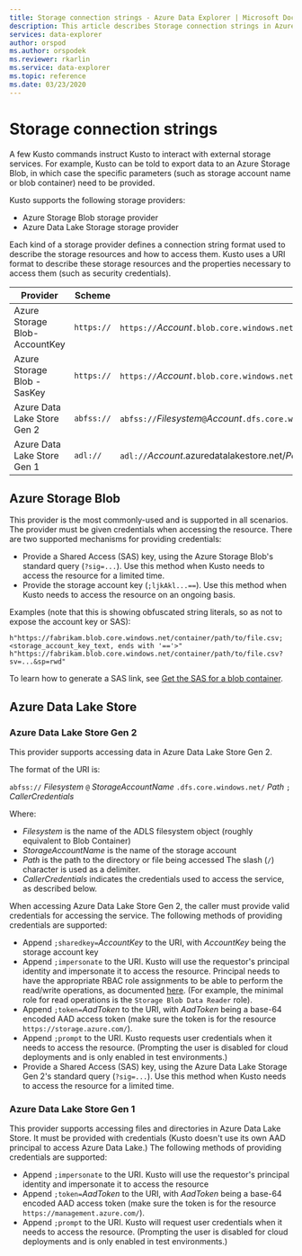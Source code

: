 ```yaml
---
title: Storage connection strings - Azure Data Explorer | Microsoft Docs
description: This article describes Storage connection strings in Azure Data Explorer.
services: data-explorer
author: orspod
ms.author: orspodek
ms.reviewer: rkarlin
ms.service: data-explorer
ms.topic: reference
ms.date: 03/23/2020
---
```

# Storage connection strings

A few Kusto commands instruct Kusto to interact with external
storage services. For example, Kusto can be told to export data to an Azure Storage
Blob, in which case the specific parameters (such as storage account name or
blob container) need to be provided.

Kusto supports the following storage providers:


* Azure Storage Blob storage provider
* Azure Data Lake Storage storage provider

Each kind of a storage provider defines a connection string format
used to describe the storage resources and how to access them.
Kusto uses a URI format to describe these storage resources and the properties
necessary to access them (such as security credentials).


|Provider                     |Scheme    |URI template                          |
|-----------------------------|----------|--------------------------------------|
|Azure Storage Blob-AccountKey|`https://`|`https://`*Account*`.blob.core.windows.net/`*Container*[`/`*BlobName*][`;`*AccountKey*]|
|Azure Storage Blob - SasKey  |`https://`|`https://`*Account*`.blob.core.windows.net/`*Container*[`/`*BlobName*][`?`*SasKey*]|
|Azure Data Lake Store Gen 2  |`abfss://`|`abfss://`*Filesystem*`@`*Account*`.dfs.core.windows.net/`*PathToDirectoryOrFile*[`;`*CallerCredentials*]|
|Azure Data Lake Store Gen 1  |`adl://`  |`adl://`*Account*.azuredatalakestore.net/*PathToDirectoryOrFile*[`;`*CallerCredentials*]|

## Azure Storage Blob

This provider is the most commonly-used and is supported in all scenarios.
The provider must be given credentials when accessing the resource. There are
two supported mechanisms for providing credentials:

* Provide a Shared Access (SAS) key, using the Azure Storage Blob's standard
  query (`?sig=...`). Use this method when Kusto needs to access the
  resource for a limited time.
* Provide the storage account key (`;ljkAkl...==`). Use this method
  when Kusto needs to access the resource on an ongoing basis.

Examples (note that this is showing obfuscated string literals, so as not to expose
the account key or SAS):

`h"https://fabrikam.blob.core.windows.net/container/path/to/file.csv;<storage_account_key_text, ends with '=='>"`
`h"https://fabrikam.blob.core.windows.net/container/path/to/file.csv?sv=...&sp=rwd"` 

To learn how to generate a SAS link, see [Get the SAS for a blob container](https://docs.microsoft.com/en-us/azure/vs-azure-tools-storage-explorer-blobs#get-the-sas-for-a-blob-container).

## Azure Data Lake Store

### Azure Data Lake Store Gen 2

This provider supports accessing data in Azure Data Lake Store Gen 2.

The format of the URI is:

`abfss://` *Filesystem* `@` *StorageAccountName* `.dfs.core.windows.net/` *Path* `;` *CallerCredentials*

Where:

* _Filesystem_ is the name of the ADLS filesystem object (roughly equivalent
  to Blob Container)
* _StorageAccountName_ is the name of the storage account
* _Path_ is the path to the directory or file being accessed
  The slash (`/`) character is used as a delimiter.
* _CallerCredentials_ indicates the credentials used to access the service,
  as described below.

When accessing Azure Data Lake Store Gen 2, the caller must provide valid
credentials for accessing the service. The following methods of providing credentials are
supported:

* Append `;sharedkey=`*AccountKey* to the URI, with _AccountKey_ being
  the storage account key
* Append `;impersonate` to the URI. Kusto will use the requestor's principal
  identity and impersonate it to access the resource. Principal needs to have the appropriate RBAC role assignments to be 
  able to perform the read/write operations, as documented [here](/azure/storage/blobs/data-lake-storage-access-control). (For example, the minimal role for read operations is the `Storage Blob Data Reader` role).
* Append `;token=`*AadToken* to the URI, with _AadToken_ being a base-64
  encoded AAD access token (make sure the token is for the resource `https://storage.azure.com/`).
* Append `;prompt` to the URI. Kusto requests user credentials
  when it needs to access the resource. (Prompting the user is disabled for
  cloud deployments and is only enabled in test environments.)
* Provide a Shared Access (SAS) key, using the Azure Data Lake Storage Gen 2's standard
  query (`?sig=...`). Use this method when Kusto needs to access the
  resource for a limited time.



### Azure Data Lake Store Gen 1

This provider supports accessing files and directories in Azure Data Lake Store.
It must be provided with credentials (Kusto doesn't use its own AAD principal to
access Azure Data Lake.) The following methods of providing credentials are
supported:

* Append `;impersonate` to the URI. Kusto will use the requestor's principal
  identity and impersonate it to access the resource
* Append `;token=`*AadToken* to the URI, with *AadToken* being a base-64
  encoded AAD access token (make sure the token is for the resource `https://management.azure.com/`).
* Append `;prompt` to the URI. Kusto will request user credentials
  when it needs to access the resource. (Prompting the user is disabled for
  cloud deployments and is only enabled in test environments.)
